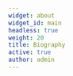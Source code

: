 ```yaml
---
widget: about
widget_id: main
headless: true
weight: 20
title: Biography
active: true
author: admin
---
```


